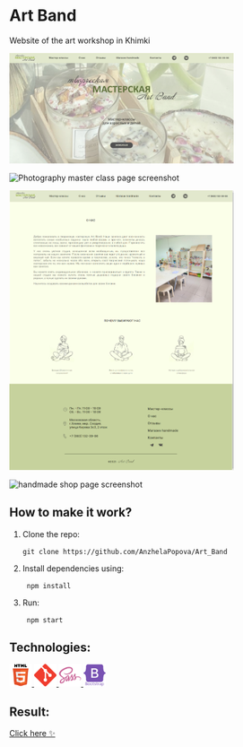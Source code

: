 <h1>Art Band</h1>
<p>Website of the art workshop in Khimki</p>

<p align="left"><img src="./design/assets/images/screenshots/mainScreen.png" width="400px" alt="main page screenshot"></p>
<p align="left"><img src="./design/assets/images/screenshots/masterСlassPhotography.png" width="400px" alt="Photography master сlass page screenshot"></p>
<p align="left"><img src="./design/assets/images/screenshots/aboutUs.png" width="400px" alt="about us page screenshot"></p>
<p align="left"><img src="./design/assets/images/screenshots/handmadeShop.png" width="400px" alt="handmade shop page screenshot"></p>

<h2>How to make it work?</h2>

1.  Clone the repo:

        git clone https://github.com/AnzhelaPopova/Art_Band

2.  Install dependencies using:

       ```
        npm install
       ```
3.  Run:
       ```
        npm start
       ```
<h2>Technologies:</h2>
<p align="left">
<a href="https://www.w3.org/html/" target="_blank"> <img src="design/assets/icons/html5.svg" alt="html5 icon" width="40" height="40"/> </a>
<a href="https://git-scm.com/" target="_blank"> <img src="design/assets/icons/git.svg" alt="git icon" width="40" height="40"/> </a>
<a href="https://sass-lang.com" target="_blank" > <img src="design/assets/icons/sass.svg" alt="sass icon" width="40" height="40"/> </a>
<a href="https://getbootstrap.com" target="_blank"> <img src="design/assets/icons/bootstrap.svg" alt="bootstrap icon" width="40" height="40"/> </a> 

<h2>Result:</h2>
<a href="https://anzhelapopova.github.io/Art_Band/">Click here ✨</a>

